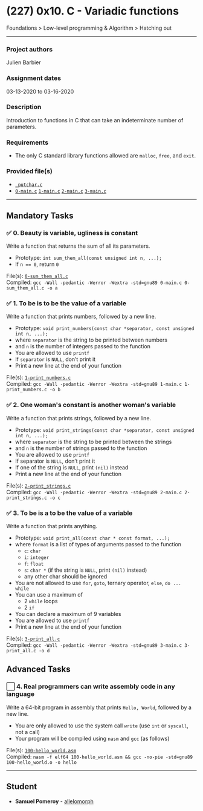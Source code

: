 # (227) 0x10. C - Variadic functions
Foundations > Low-level programming & Algorithm > Hatching out

---

### Project authors
Julien Barbier

### Assignment dates
03-13-2020 to 03-16-2020

### Description
Introduction to functions in C that can take an indeterminate number of parameters.

### Requirements
* The only C standard library functions allowed are `malloc`, `free`, and `exit`.

### Provided file(s)
* [`_putchar.c`](./_putchar.c)
* [`0-main.c`](./tests/0-main.c) [`1-main.c`](./tests/1-main.c) [`2-main.c`](./tests/2-main.c) [`3-main.c`](./tests/3-main.c)

---

## Mandatory Tasks

### :white_check_mark: 0. Beauty is variable, ugliness is constant
Write a function that returns the sum of all its parameters.

* Prototype: `int sum_them_all(const unsigned int n, ...);`
* If `n == 0`, return `0`

File(s): [`0-sum_them_all.c`](./0-sum_them_all.c)\
Compiled: `gcc -Wall -pedantic -Werror -Wextra -std=gnu89 0-main.c 0-sum_them_all.c -o a`

### :white_check_mark: 1. To be is to be the value of a variable
Write a function that prints numbers, followed by a new line.

* Prototype: `void print_numbers(const char *separator, const unsigned int n, ...);`
* where `separator` is the string to be printed between numbers
* and `n` is the number of integers passed to the function
* You are allowed to use `printf`
* If `separator` is `NULL`, don’t print it
* Print a new line at the end of your function

File(s): [`1-print_numbers.c`](./1-print_numbers.c)\
Compiled: `gcc -Wall -pedantic -Werror -Wextra -std=gnu89 1-main.c 1-print_numbers.c -o b`

### :white_check_mark: 2. One woman's constant is another woman's variable
Write a function that prints strings, followed by a new line.

* Prototype: `void print_strings(const char *separator, const unsigned int n, ...);`
* where `separator` is the string to be printed between the strings
* and `n` is the number of strings passed to the function
* You are allowed to use `printf`
* If separator is `NULL`, don’t print it
* If one of the string is `NULL`, print `(nil)` instead
* Print a new line at the end of your function

File(s): [`2-print_strings.c`](./2-print_strings.c)\
Compiled: `gcc -Wall -pedantic -Werror -Wextra -std=gnu89 2-main.c 2-print_strings.c -o c`

### :white_check_mark: 3. To be is a to be the value of a variable
Write a function that prints anything.

* Prototype: `void print_all(const char * const format, ...);`
* where `format` is a list of types of arguments passed to the function
    * `c`: `char`
    * `i`: `integer`
    * `f`: `float`
    * `s`: `char *` (if the string is `NULL`, print `(nil)` instead)
    * any other char should be ignored
* You are not allowed to use `for`, `goto`, ternary operator, `else`, `do ... while`
* You can use a maximum of
    * 2 `while` loops
    * 2 `if`
* You can declare a maximum of 9 variables
* You are allowed to use `printf`
* Print a new line at the end of your function

File(s): [`3-print_all.c`](./3-print_all.c)\
Compiled: `gcc -Wall -pedantic -Werror -Wextra -std=gnu89 3-main.c 3-print_all.c -o d`

## Advanced Tasks

### :white_large_square: 4. Real programmers can write assembly code in any language
Write a 64-bit program in assembly that prints `Hello, World`, followed by a new line.
* You are only allowed to use the system call `write` (use `int` or `syscall`, not a call)
* Your program will be compiled using `nasm` and `gcc` (as follows)

File(s): [`100-hello_world.asm`](./100-hello_world.asm)\
Compiled: `nasm -f elf64 100-hello_world.asm && gcc -no-pie -std=gnu89 100-hello_world.o -o hello`

---

## Student
* **Samuel Pomeroy** - [allelomorph](github.com/allelomorph)
